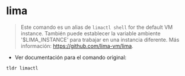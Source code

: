 # lima

> Este comando es un alias de `limactl shell` for the default VM instance.
> También puede establecer la variable ambiente '$LIMA_INSTANCE' para trabajar en una instancia diferente.
> Más información: <https://github.com/lima-vm/lima>.

- Ver documentación para el comando original:

`tldr limactl`
